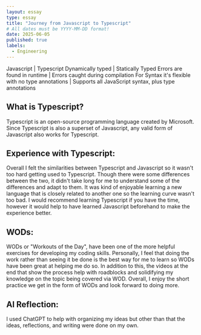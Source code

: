 ```yaml
---
layout: essay
type: essay
title: "Journey from Javascript to Typescript"
# All dates must be YYYY-MM-DD format!
date: 2025-06-05
published: true
labels:
  - Engineering
---
```

Javascript  |  Typescript
Dynamically typed |  Statically Typed
Errors are found in runtime |  Errors caught during compilation
For Syntax it's flexible with no type annotations |  Supports all JavaScript syntax, plus type annotations

## What is Typescript?
Typescript is an open-source programming language created by Microsoft. Since Typescript is also a superset of Javascript, any valid form of Javascript also works for Typescript. 

## Experience with Typescript:
Overall I felt the similarities between Typescript and Javascript so it wasn't too hard getting used to Typescript. Though there were some differences between the two, it didn't take long for me to understand some of the differences and adapt to them. It was kind of enjoyable learning a new language that is closely related to another one so the learning curve wasn't too bad. I would recommend learning Typescript if you have the time, however it would help to have learned Javascript beforehand to make the experience better.

## WODs:
WODs or "Workouts of the Day", have been one of the more helpful exercises for developing my coding skills. Personally, I feel that doing the work rather than seeing it be done is the best way for me to learn so WODs have been great at helping me do so. In addition to this, the videos at the end that show the process help with roadblocks and solidifying my knowledge on the topic being covered via WOD. Overall, I enjoy the short practice we get in the form of WODs and look forward to doing more.

## AI Reflection:
I used ChatGPT to help with organizing my ideas but other than that the ideas, reflections, and writing were done on my own.
